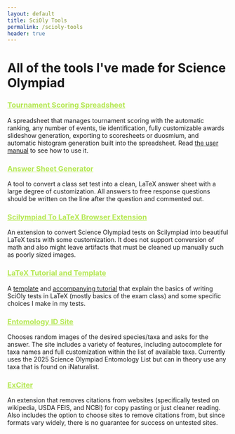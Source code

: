 ```yaml
---
layout: default
title: SciOly Tools
permalink: /scioly-tools
header: true
---
```


<style>
    h3 > a{
        color: #b5e853;
    }
</style>

# All of the tools I've made for Science Olympiad

### [Tournament Scoring Spreadsheet](/blog/scoring_spreadsheet)

A spreadsheet that manages tournament scoring with the automatic ranking, any number of events, tie identification, fully customizable awards slideshow generation, exporting to scoresheets or duosmium, and automatic histogram generation built into the spreadsheet. Read [the user manual](https://docs.google.com/document/d/1CCglZCkHo_RaGaMjVx0MpuHMKf2cjOdX48RMITGZ7OU/edit?usp=sharing) to see how to use it. 

### [Answer Sheet Generator](/answer-sheet)

A tool to convert a class set test into a clean, LaTeX answer sheet with a large degree of customization. All answers to free response questions should be written on the line after the question and commented out.

### [Scilympiad To LaTeX Browser Extension](/extensions#stl)

An extension to convert Science Olympiad tests on Scilympiad into beautiful LaTeX tests with some customization. It does not support conversion of math and also might leave artifacts that must be cleaned up manually such as poorly sized images. 

### [LaTeX Tutorial and Template](/blog/latex_tutorial)

A [template](/blog/tex_template) and [accompanying tutorial](/blog/latex_tutorial) that explain the basics of writing SciOly tests in LaTeX (mostly basics of the exam class) and some specific choices I make in my tests. 

### [Entomology ID Site](/taxon-id)

Chooses random images of the desired species/taxa and asks for the answer. The site includes a variety of features, including autocomplete for taxa names and full customization within the list of available taxa. Currently uses the 2025 Science Olympiad Entomology List but can in theory use any taxa that is found on iNaturalist.

### [ExCiter](/extensions#exciter)

An extension that removes citations from websites (specifically tested on wikipedia, USDA FEIS, and NCBI) for copy pasting or just cleaner reading. Also includes the option to choose sites to remove citations from, but since formats vary widely, there is no guarantee for success on untested sites.
